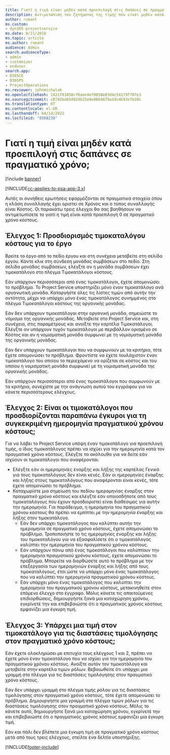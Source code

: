 ```yaml
---
title: Γιατί η τιμή είναι μηδέν κατά προεπιλογή στις δαπάνες σε πραγματικό χρόνο;
description: Αντιμετώπιση του ζητήματος της τιμής που είναι μηδέν κατά προεπιλογή στον πραγματικό χρόνο κόστους.
author: rumant
ms.custom:
- dyn365-projectservice
ms.date: 8/21/2018
ms.topic: article
ms.author: rumant
audience: Admin
search.audienceType:
- admin
- customizer
- enduser
search.app:
- D365CE
- D365PS
- ProjectOperations
ms.reviewer: johnmichalak
ms.openlocfilehash: 1421f83458cf0aee4e70858e83d4c54179ff87e3
ms.sourcegitcommit: c0792bd65d92db25e0e8864879a19c4b93efb10c
ms.translationtype: HT
ms.contentlocale: el-GR
ms.lasthandoff: 04/14/2022
ms.locfileid: "8588230"
---
```

# <a name="why-is-the-price-defaulting-to-zero-on-time-cost-actuals"></a>Γιατί η τιμή είναι μηδέν κατά προεπιλογή στις δαπάνες σε πραγματικό χρόνο;

[!include [banner](../includes/psa-now-project-operations.md)]

[!INCLUDE[cc-applies-to-psa-app-3.x](../includes/cc-applies-to-psa-app-3x.md)]

Αυτές οι συνήθεις ερωτήσεις εφαρμόζονται σε πραγματικά στοιχεία όπου η κλάση συναλλαγής έχει οριστεί σε Χρόνος και ο τύπος συναλλαγής είναι Κόστος. Οι παρακάτω τρεις έλεγχοι θα σας βοηθήσουν να αντιμετωπίσετε το γιατί η τιμή είναι κατά προεπιλογή 0 σε πραγματικό χρόνο κόστους.
 
## <a name="check-1-identify-the-cost-price-list-for-the-project"></a>Έλεγχος 1: Προσδιορισμός τιμοκαταλόγου κόστους για το έργο

Βρείτε το έργο από το πεδίο έργου και στη συνέχεια μεταβείτε στη σελίδα έργου. Κάντε κλικ στη σύνδεση μονάδας συμβάσεων στο πεδίο. Στη σελίδα μονάδας συμβάσεων, ελέγξτε αν η μονάδα συμβάσεων έχει τιμοκατάλογο στο πλέγμα Τιμοκατάλογοι κόστους.

Εάν υπάρχουν περισσότεροι από ένας τιμοκατάλογοι, έχετε απομονώσει το πρόβλημα. Το Project Service υποστηρίζει μόνο έναν τιμοκατάλογο ανά οργανωτική μονάδα. Καταργήστε όλες τις λίστες τιμών από αυτήν την οντότητα, μέχρι να υπάρχει μόνο ένας τιμοκατάλογος συνημμένος στο πλέγμα Τιμοκατάλογοι κόστους της οργανικής μονάδας.

Εάν δεν υπάρχουν τιμοκατάλογοι στην οργανική μονάδα, σημειώστε το νόμισμα της οργανικής μονάδας. Μεταβείτε στο Project Service και, στη συνέχεια, στις παραμέτρους και ανοίξτε την καρτέλα Τιμοκατάλογοι. Ελέγξτε αν υπάρχουν τυχόν τιμοκατάλογοι με περιβάλλον ορισμένο σε Κόστος και αν η νομισματική μονάδα συμφωνεί με τη νομισματική μονάδα της οργανικής μονάδας.
 
Εάν δεν υπάρχουν τιμοκατάλογοι που να συμφωνούν με τα κριτήρια, τότε έχετε απομονώσει το πρόβλημα. Φροντίστε να έχετε τουλάχιστον έναν τιμοκατάλογο του οποίου το περιεχόμενο να ορίζεται σε κόστος και του οποίου η νομισματική μονάδα συμφωνεί με τη νομισματική μονάδα της οργανικής μονάδας.

Εάν υπάρχουν περισσότεροι από ένας τιμοκατάλογοι που συμφωνούν με τα κριτήρια, συνεχίστε με την ανάγνωση αυτού του εγγράφου για να κάνετε περισσότερους ελέγχους.

## <a name="check-2-are-any-of-the-price-lists-identified-above-valid-for-the-specific-date-of-the-time-cost-actual"></a>Έλεγχος 2: Είναι οι τιμοκατάλογοι που προσδιορίζονται παραπάνω έγκυροι για τη συγκεκριμένη ημερομηνία πραγματικού χρόνου κόστους;

Για να λάβει το Project Service υπόψη έναν τιμοκατάλογο για προεπιλογή τιμής, ο ίδιος τιμοκατάλογος πρέπει να ισχύει για την ημερομηνία κατά τον πραγματικό χρόνο κόστους. Ελέγξτε τα ακόλουθα για να δείτε εάν ισχύουν οι τιμοκατάλογοι που αναφέρονται:

- Ελέγξτε εάν οι ημερομηνίες έναρξης και λήξης της καρτέλας Γενικά για τους τιμοκαταλόγους δεν είναι κενές. Εάν οι ημερομηνίες έναρξης και λήξης στους τιμοκαταλόγους που αναφέρονται είναι κενές, τότε έχετε απομονώσει το πρόβλημα. 
- Καταχωρίστε μια σημείωση του πεδίου ημερομηνίας έναρξης στον πραγματικό χρόνο κόστους και ελέγξτε εάν οποιοσδήποτε από τους τιμοκαταλόγους που έχουν προσδιοριστεί είναι διαθέσιμος για αυτήν την ημερομηνία. Για παράδειγμα, η ημερομηνία του πραγματικού χρόνου κόστους θα πρέπει να εμπίπτει με την ημερομηνία έναρξης και λήξης στον τιμοκατάλογο. 
    - Εάν δεν υπάρχει τιμοκατάλογος που καλύπτει αυτήν την ημερομηνία σε πραγματικό χρόνο κόστους, έχετε απομονώσει το πρόβλημα. Τροποποιήστε το τις ημερομηνίες έναρξης και λήξης του τιμοκαταλόγου για να εξασφαλίσετε ότι ο τιμοκατάλογος καλύπτει την ημερομηνία του πραγματικού χρόνου κόστους. 
    - Εάν υπάρχουν πάνω από ένας τιμοκατάλογοι που καλύπτουν την ημερομηνία πραγματικού χρόνου κόστους, έχετε απομονώσει το πρόβλημα. Μπορείτε να διορθώσετε αυτό το πρόβλημα με την επεξεργασία των ημερομηνιών έναρξης και λήξης από τους τιμοκαταλόγους, έτσι ώστε να υπάρχει μόνο ένας τιμοκατάλογος που να καλύπτει την ημερομηνία πραγματικού χρόνου κόστους. 
    - Εάν υπάρχει μόνο ένας τιμοκατάλογος που καλύπτει την ημερομηνία του πραγματικού χρόνου κόστους, μετακινηθείτε στον επόμενο έλεγχο στο έγγραφο.
Μόλις κάνετε τις απαιτούμενες επιδιορθώσεις, δημιουργήστε ξανά μια καταχώρηση χρόνου, εγκρίνετέ την και επιβεβαιώστε ότι ο πραγματικός χρόνος κόστους εμφανίζει μια έγκυρη τιμή.

## <a name="check-3-is-there-a-price-in-the-price-list-for-the-pricing-dimensions-on-the-time-cost-actual"></a>Έλεγχος 3: Υπάρχει μια τιμή στον τιμοκατάλογο για τις διαστάσεις τιμολόγησης στον πραγματικό χρόνο κόστους;

Εάν έχετε ολοκληρώσει με επιτυχία τους ελέγχους 1 και 2, πρέπει να έχετε μόνο έναν τιμοκατάλογο που να ισχύει για την ημερομηνία του πραγματικού χρόνου κόστους. Ανοίξτε αυτόν τον τιμοκατάλογο και μεταβείτε στην καρτέλα τιμών ρόλων. Βεβαιωθείτε ότι υπάρχει μια γραμμή στο πλέγμα για τις διαστάσεις τιμολόγησης στον πραγματικό χρόνο κόστους.

Εάν δεν υπάρχει γραμμή στο πλέγμα τιμής ρόλου για τις διαστάσεις τιμολόγησης στον πραγματικό χρόνο κόστους, τότε έχετε απομονώσει το πρόβλημα. Δημιουργήστε μια γραμμή στο πλέγμα τιμών ρόλων για τις διαστάσεις τιμολόγησης στον πραγματικό χρόνο κόστους. Μόλις το κάνετε αυτό, δημιουργήστε ξανά μια καταχώρηση χρόνου, εγκρίνετέ την και επιβεβαιώστε ότι ο πραγματικός χρόνος κόστους εμφανίζει μια έγκυρη τιμή.
 
Εάν και πάλι δεν βλέπετε μια έγκυρη τιμή σε πραγματικό χρόνο κόστους μετά από τους τρεις ελέγχους, στείλτε ένα δελτίο υποστήριξης.





[!INCLUDE[footer-include](../includes/footer-banner.md)]
